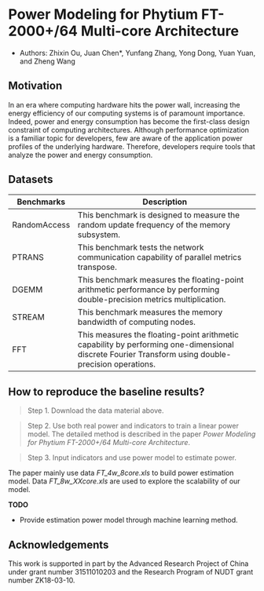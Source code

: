 # Power Modeling for Phytium FT-2000+/64 Multi-core Architecture
- Authors: Zhixin Ou, Juan Chen\*, Yunfang Zhang, Yong Dong, Yuan Yuan, and Zheng Wang



## Motivation

In an era where computing hardware hits the power wall, increasing the energy efficiency of our computing systems is of paramount importance. Indeed, power and energy consumption has become the first-class design constraint of computing architectures. Although performance optimization is a familiar topic for developers, few are aware of the application power profiles of the underlying hardware. Therefore, developers require tools that analyze the power and energy consumption.



## Datasets

| Benchmarks   | Description                                                  |
| ------------ | ------------------------------------------------------------ |
| RandomAccess | This benchmark is designed to measure the random update frequency of the memory subsystem. |
| PTRANS       | This benchmark tests the network communication capability of parallel metrics transpose. |
| DGEMM        | This benchmark measures the floating-point arithmetic performance by performing double-precision metrics multiplication. |
| STREAM       | This benchmark measures the memory bandwidth of computing nodes. |
| FFT          | This measures the floating-point arithmetic capability by performing one-dimensional discrete Fourier Transform using double-precision operations. |



## How to reproduce the baseline results?

> Step 1. Download the data material above.

> Step 2. Use both real power and  indicators to train a linear power model. The detailed method is described in the paper *Power Modeling for Phytium FT-2000+/64 Multi-core Architecture*.

> Step 3. Input indicators and use power model to estimate power.

The paper mainly use data *FT_4w_8core.xls* to build power estimation model. Data *FT_8w_XXcore.xls* are used to explore the scalability of our model.


**TODO**

-  Provide estimation power model through machine learning method.



## Acknowledgements

This work is supported in part by the Advanced Research Project of China under grant number 31511010203 and the Research Program of NUDT grant number ZK18-03-10.


